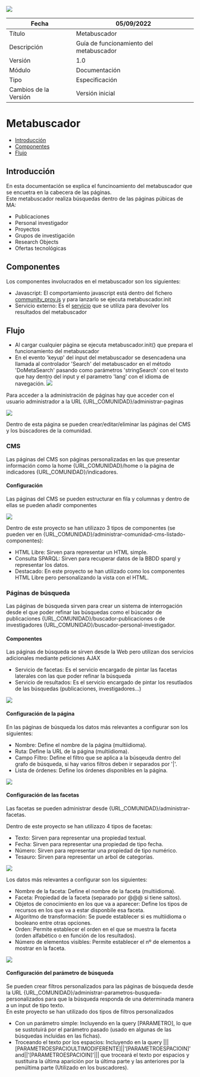 ![](./media/CabeceraDocumentosMD.png)

| Fecha                 | 05/09/2022                               |
| --------------------- | ---------------------------------------- |
| Título                | Metabuscador                             |
| Descripción           | Guía de funcionamiento del metabuscador  |
| Versión               | 1.0                                      |
| Módulo                | Documentación                            |
| Tipo                  | Especificación                           |
| Cambios de la Versión | Versión inicial                          |

# Metabuscador

 - [Introducción](#introducción)
 - [Componentes](#componentes)
 - [Flujo](#flujo)

## Introducción
En esta documentación se explica el funcinoamiento del metabuscador que se encuetra en la cabecera de las páginas.  
Este metabuscador realiza búsquedas dentro de las páginas púbicas de MA:
 - Publicaciones
 - Personal investigador
 - Proyectos
 - Grupos de investigación
 - Research Objects
 - Ofertas tecnológicas

## Componentes
Los componentes involucrados en el metabuscador son los siguientes:
 - Javascript: El comportamiento javascript está dentro del fichero [community_proy.js](https://github.com/HerculesCRUE/HerculesED/blob/main/Web/Estilos/theme/community_proy.js) y para lanzarlo se ejecuta metabuscador.init
 - Servicio externo: Es el [servicio](https://github.com/HerculesCRUE/HerculesMA/tree/main/src/Hercules.MA.ServicioExterno) que se utiliza para devolver los resultados del metabuscador 

## Flujo

 - Al cargar cualquier página se ejecuta metabuscador.init() que prepara el funcionamiento del metabuscador
 - En el evento 'keyup' del input del metabuscador se desencadena una llamada al controlador 'Search' del metabuscador en el método 'DoMetaSearch' pasando como parámetros 'stringSearch' con el texto que hay dentro del input y el parametro 'lang' con el idioma de navegación.
 ![](./media/Metabuscador/Peticion.jpg)









Para acceder a la administración de páginas hay que acceder con el usuario administrador a la URL {URL_COMUNIDAD}/administrar-paginas

![](./media/Paginas/Listado-paginas.jpg)

Dentro de esta página se pueden crear/editar/eliminar las páginas del CMS y los búscadores de la comunidad.  

### CMS

Las páginas del CMS son páginas personalizadas en las que presentar información como la home {URL_COMUNIDAD}/home o la página de indicadores {URL_COMUNIDAD}/indicadores.

#### Configuración

Las páginas del CMS se pueden estructurar en fila y columnas y dentro de ellas se pueden añadir componentes

![](./media/Paginas/Edicion-cms.jpg)

Dentro de este proyecto se han utilizazo 3 tipos de componentes (se pueden ver en {URL_COMUNIDAD}/administrar-comunidad-cms-listado-componentes):  
 - HTML Libre: Sirven para representar un HTML simple.  
 - Consulta SPARQL: Sirven para recuperar datos de la BBDD sparql y representar los datos.
 - Destacado: En este proyecto se han utilizado como los componentes HTML Libre pero personalizando la vista con el HTML.

### Páginas de búsqueda

Las páginas de búsqueda sirven para crear un sistema de interrogación desde el que poder refinar las búsquedas como el búscador de publicaciones {URL_COMUNIDAD}/buscador-publicaciones o de investigadores {URL_COMUNIDAD}/buscador-personal-investigador.

#### Componentes

Las páginas de búsqueda se sirven desde la Web pero utilizan dos servicios adicionales mediante peticiones AJAX
 - Servicio de facetas: Es el servicio encargado de pintar las facetas laterales con las que poder refinar la búsqueda 
 - Servicio de resultados: Es el servicio encargado de pintar los resutlados de las búsquedas (publicaciones, investigadores...)  

![](./media/Paginas/Facetas-resultados.jpg)

#### Configuración de la página

En las páginas de búsqueda los datos más relevantes a configurar son los siguientes:
 - Nombre: Define el nombre de la página (multiidioma).
 - Ruta: Define la URL de la página (multiidioma).
 - Campo Filtro: Define el filtro que se aplica a la búsqeuda dentro del grafo de búsqueda, si hay varios filtros deben ir separados por '|'.
 - Lista de órdenes: Define los órdenes disponibles en la página.

![](./media/Paginas/Edicion-buscador.jpg)

#### Configuración de las facetas

Las facetas se pueden administrar desde {URL_COMUNIDAD}/administrar-facetas.  

Dentro de este proyecto se han utilizazo 4 tipos de facetas:  
 - Texto: Sirven para representar una propiedad textual.  
 - Fecha: Sirven para representar una propiedad de tipo fecha.  
 - Número: Sirven para representar una propiedad de tipo numérico.  
 - Tesauro: Sirven para representar un arbol de categorías. 

![](./media/Paginas/Listado-facetas.jpg)

Los datos más relevantes a configurar son los siguientes:
 - Nombre de la faceta: Define el nombre de la faceta (multiidioma).
 - Faceta: Propiedad de la faceta (separado por @@@ si tiene saltos).
 - Objetos de conocimiento en los que va a aparecer: Define los tipos de recursos en los que va a estar disponbile esa faceta.
 - Algoritmo de transformación: Se puede establecer si es multiidioma o booleano entre otras opciones.
 - Orden: Permite establecer el orden en el que se muestra la faceta (orden alfabético o en función de los resultados).  
 - Número de elementos visibles: Permite establecer el nº de elementos a mostrar en la faceta.

![](./media/Paginas/Edicion-faceta.jpg)

#### Configuración del parámetro de búsqueda

Se pueden crear filtros personalizados para las páginas de búsqueda desde la URL {URL_COMUNIDAD}/administrar-parametros-busqueda-personalizados para que la búsqueda responda de una determinada manera a un input de tipo texto.  
En este proyecto se han utilizado dos tipos de filtros personalizados
 - Con un parámetro simple: Incluyendo en la query [PARAMETRO], lo que se sustotuirá por el parámetro pasado (usado en algunas de las búsquedas incluidas en las fichas).
 - Troceando el texto por los espacios: Incluyendo en la query |||[PARAMETROESPACIOULTIMODIFERENTE]||'[PARAMETROESPACIOIN]' and||'[PARAMETROESPACIOIN]'||| que troceará el texto por espacios y sustituira la última aparición por la última parte y las anteriores por la penúltima parte (Utilizado en los buscadores).
